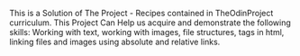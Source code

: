 This is a Solution of The Project - Recipes contained in TheOdinProject curriculum. This Project Can Help us acquire and demonstrate the following skills:
Working with text, working with images, file structures, tags in html, linking files and images using absolute and relative links.
